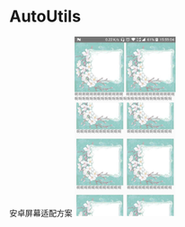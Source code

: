 # AutoUtils
安卓屏幕适配方案
<img width="180" height="320" src="https://github.com/shouzhong/AutoUtils/blob/master/Screenshots/1080_1920_3.jpg"/>